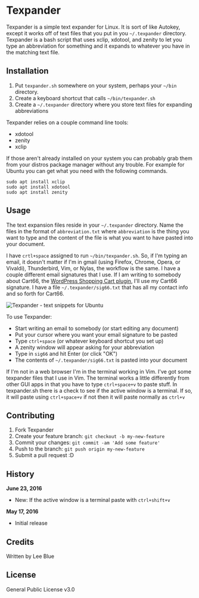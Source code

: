 # Texpander

Texpander is a simple text expander for Linux. It is sort of like Autokey, except it works off of text files that you put in you `~/.texpander` directory. Texpander is a bash script that uses xclip, xdotool, and zenity to let you type an abbreviation for something and it expands to whatever you have in the matching text file.

## Installation

1. Put `texpander.sh` somewhere on your system, perhaps your `~/bin` directory.
1. Create a keyboard shortcut that calls `~/bin/texpander.sh`
1. Create a `~/.texpander` directory where you store text files for expanding abbreviations

Texpander relies on a couple command line tools:

- xdotool
- zenity
- xclip

If those aren't already installed on your system you can probably grab them from your distros package manager without any trouble. For example for Ubuntu you can get what you need with the following commands.

```
sudo apt install xclip 
sudo apt install xdotool 
sudo apt install zenity
```

## Usage

The text expansion files reside in your `~/.texpander` directory. Name the files in the format of `abbreviation.txt` where `abbreviation` is the thing you want to type and the content of the file is what you want to have pasted into your document.

I have `crtl+space` assigned to run `~/bin/texpander.sh`. So, if I'm typing an email, it doesn't matter if I'm in gmail (using Firefox, Chrome, Opera, or Vivaldi), Thunderbird, Vim, or Nylas, the workflow is the same. I have a couple different email signatures that I use. If I am writing to somebody about Cart66, the [WordPress Shopping Cart plugin](https://cart66.com), I'll use my Cart66 signature. I have a file `~/.texpander/sig66.txt` that has all my contact info and so forth for Cart66.  

![Texpander - text snippets for Ubuntu](http://leehblue.com/show/texpander-screenshot.png)

To use Texpander:

- Start writing an email to somebody (or start editing any document)
- Put your cursor where you want your email signature to be pasted
- Type `ctrl+space` (or whatever keyboard shortcut you set up)
- A zenity window will appear asking for your abbreviation
- Type in `sig66` and hit Enter (or click "OK")
- The contents of `~/.texpander/sig66.txt` is pasted into your document

If I'm not in a web browser I'm in the terminal working in Vim. I've got some texpander files that I use in Vim. The terminal works a little differently from other GUI apps in that you have to type `ctrl+space+v` to paste stuff. In texpander.sh there is a check to see if the active window is a terminal. If so, it will paste using `ctrl+space+v` if not then it will paste normally as `ctrl+v`

## Contributing

1. Fork Texpander
2. Create your feature branch: `git checkout -b my-new-feature`
3. Commit your changes: `git commit -am 'Add some feature'`
4. Push to the branch: `git push origin my-new-feature`
5. Submit a pull request :D

## History

**June 23, 2016**

- New: If the active window is a terminal paste with `ctrl+shift+v`

**May 17, 2016**

- Initial release

## Credits

Written by Lee Blue

## License

General Public License v3.0

